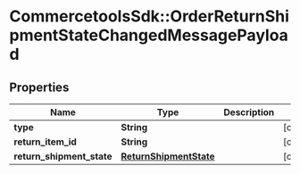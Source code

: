 # CommercetoolsSdk::OrderReturnShipmentStateChangedMessagePayload

## Properties
Name | Type | Description | Notes
------------ | ------------- | ------------- | -------------
**type** | **String** |  | [optional] 
**return_item_id** | **String** |  | [optional] 
**return_shipment_state** | [**ReturnShipmentState**](ReturnShipmentState.md) |  | [optional] 

